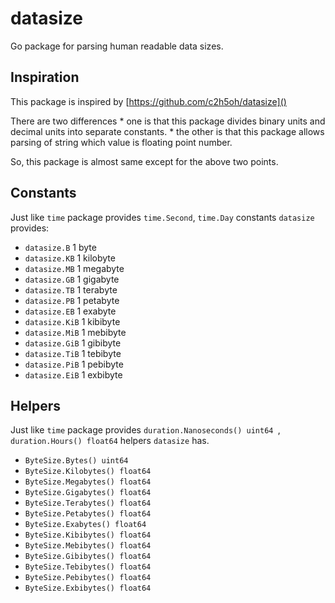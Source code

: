 # datasize

Go package for parsing human readable data sizes.

## Inspiration

This package is inspired by [https://github.com/c2h5oh/datasize]()

There are two differences
    * one is that this package divides binary units and decimal units into separate constants.
    * the other is that this package allows parsing of string which value is floating point number.

So, this package is almost same except for the above two points.

## Constants

Just like `time` package provides `time.Second`, `time.Day` constants `datasize` provides:

* `datasize.B` 1 byte
* `datasize.KB` 1 kilobyte
* `datasize.MB` 1 megabyte
* `datasize.GB` 1 gigabyte
* `datasize.TB` 1 terabyte
* `datasize.PB` 1 petabyte
* `datasize.EB` 1 exabyte
* `datasize.KiB` 1 kibibyte
* `datasize.MiB` 1 mebibyte
* `datasize.GiB` 1 gibibyte
* `datasize.TiB` 1 tebibyte
* `datasize.PiB` 1 pebibyte
* `datasize.EiB` 1 exbibyte

## Helpers

Just like `time` package provides `duration.Nanoseconds() uint64 `, `duration.Hours() float64` helpers `datasize` has.

* `ByteSize.Bytes() uint64`
* `ByteSize.Kilobytes() float64`
* `ByteSize.Megabytes() float64`
* `ByteSize.Gigabytes() float64`
* `ByteSize.Terabytes() float64`
* `ByteSize.Petabytes() float64`
* `ByteSize.Exabytes() float64`
* `ByteSize.Kibibytes() float64`
* `ByteSize.Mebibytes() float64`
* `ByteSize.Gibibytes() float64`
* `ByteSize.Tebibytes() float64`
* `ByteSize.Pebibytes() float64`
* `ByteSize.Exbibytes() float64`

